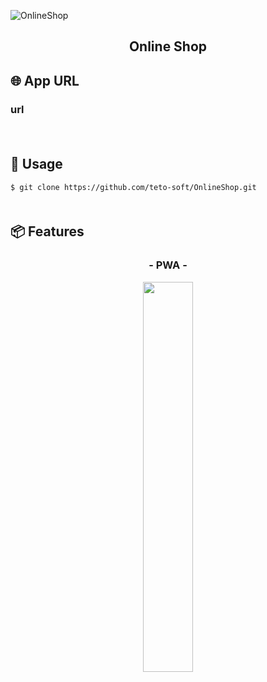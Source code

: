 ![OnlineShop](link)

<h2 align="center">Online Shop</h2>

## 🌐 App URL

### **url**  
　
## 💬 Usage

`$ git clone https://github.com/teto-soft/OnlineShop.git`  
　

## 📦 Features

<h3 align="center">- PWA -</h3>

<p align="center">
  <img src="https://〜.jpg" width=40%>
</p>